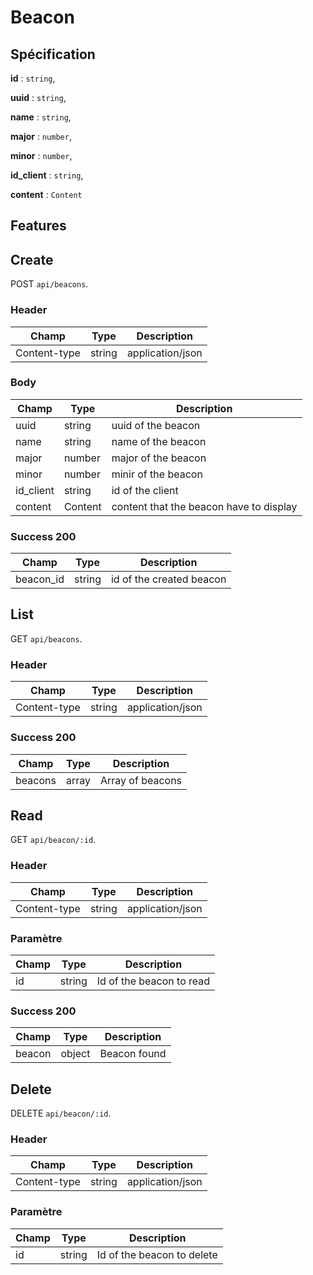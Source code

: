 # Beacon

## Spécification

**id** : `string`,

**uuid** : `string`,

**name** : `string`,

**major** : `number`,

**minor** : `number`,

**id_client** : `string`,

**content** : `Content`

## Features

## Create

POST `api/beacons`.

### Header

| Champ     |     Type   |   Description |
| ------------- | ------------- | --------- |
| Content-type     |        string        |      application/json |

### Body

| Champ      |     Type    |   Description |
| ------------- | ------------- | --------- |
| uuid      |        string        |      uuid of the beacon |
| name        |        string        |      name of the beacon |
| major      |        number        |      major of the beacon |
| minor      |        number        |      minir of the beacon |
| id_client      |        string        |      id of the client |
| content      |        Content        |      content that the beacon have to display |


### Success 200

| Champ     |     Type   |   Description |
| ------------- | ------------- | --------- |
| beacon_id     |        string        |       id of the created beacon |

## List

GET `api/beacons`.

### Header

| Champ     |     Type   |   Description |
| ------------- | ------------- | --------- |
| Content-type     |        string        |      application/json |

### Success 200

| Champ     |     Type   |   Description |
| ------------- | ------------- | --------- |
| beacons     |        array        |      Array of beacons |


## Read

GET `api/beacon/:id`.

### Header

| Champ     |     Type   |   Description |
| ------------- | ------------- | --------- |
| Content-type     |        string        |      application/json |

### Paramètre

| Champ     |     Type   |   Description |
| ------------- | ------------- | --------- |
| id     |        string        |      Id of the beacon to read |

### Success 200

| Champ     |     Type   |   Description |
| ------------- | ------------- | --------- |
| beacon     |        object        |      Beacon found |


## Delete

DELETE `api/beacon/:id`.

### Header

| Champ     |     Type   |   Description |
| ------------- | ------------- | --------- |
| Content-type     |        string        |      application/json |

### Paramètre

| Champ     |     Type   |   Description |
| ------------- | ------------- | --------- |
| id     |        string        |      Id of the beacon to delete |

